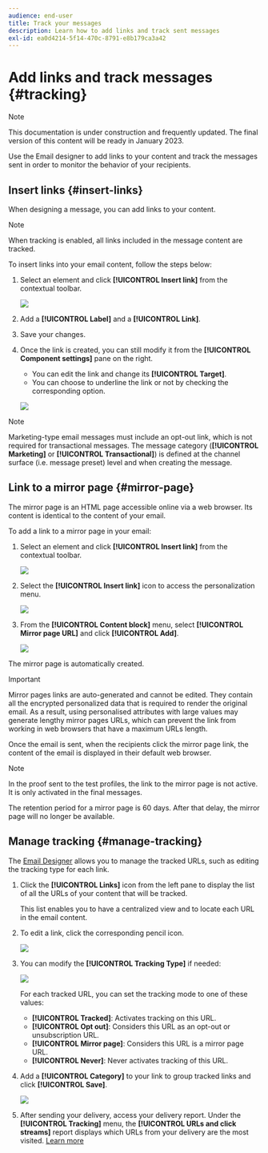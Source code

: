 ```yaml
---
audience: end-user
title: Track your messages
description: Learn how to add links and track sent messages
exl-id: ea0d4214-5f14-470c-8791-e8b179ca3a42
---
```

# Add links and track messages {#tracking}

>[!NOTE]
>
>This documentation is under construction and frequently updated. The final version of this content will be ready in January 2023.

Use the Email designer to add links to your content and track the messages sent in order to monitor the behavior of your recipients.

## Insert links {#insert-links}

When designing a message, you can add links to your content.

>[!NOTE]
>
>When tracking is enabled, all links included in the message content are tracked.

To insert links into your email content, follow the steps below:

1. Select an element and click **[!UICONTROL Insert link]** from the contextual toolbar.

    ![](assets/message-tracking-insert-link.png)

1. Add a **[!UICONTROL Label]** and a **[!UICONTROL Link]**.

1. Save your changes.

1. Once the link is created, you can still modify it from the **[!UICONTROL Component settings]** pane on the right. 

    * You can edit the link and change its **[!UICONTROL Target]**.
    * You can choose to underline the link or not by checking the corresponding option.

    ![](assets/message-tracking-link-settings.png)

>[!NOTE]
>
>Marketing-type email messages must include an opt-out link, which is not required for transactional messages. The message category (**[!UICONTROL Marketing]** or **[!UICONTROL Transactional]**) is defined at the channel surface (i.e. message preset) level and when creating the message.

## Link to a mirror page {#mirror-page}

The mirror page is an HTML page accessible online via a web browser. Its content is identical to the content of your email.

To add a link to a mirror page in your email:

1. Select an element and click **[!UICONTROL Insert link]** from the contextual toolbar.

    ![](assets/message-tracking-mirror-page.png)

1. Select the **[!UICONTROL Insert link]** icon to access the personalization menu.

    ![](assets/message-tracking-mirror-page_2.png)

1. From the **[!UICONTROL Content block]** menu, select **[!UICONTROL Mirror page URL]** and click **[!UICONTROL Add]**.

    ![](assets/message-tracking-mirror-page_3.png)

The mirror page is automatically created.

>[!IMPORTANT]
>
>Mirror pages links are auto-generated and cannot be edited. They contain all the encrypted personalized data that is required to render the original email. As a result, using personalised attributes with large values may generate lengthy mirror pages URLs, which can prevent the link from working in web browsers that have a maximum URLs length.

Once the email is sent, when the recipients click the mirror page link, the content of the email is displayed in their default web browser.

>[!NOTE]
>
>In the proof sent to the test profiles, the link to the mirror page is not active. It is only activated in the final messages.

The retention period for a mirror page is 60 days. After that delay, the mirror page will no longer be available.

## Manage tracking {#manage-tracking}

The [Email Designer](create-email-content.md) allows you to manage the tracked URLs, such as editing the tracking type for each link.

1. Click the **[!UICONTROL Links]** icon from the left pane to display the list of all the URLs of your content that will be tracked.

    This list enables you to have a centralized view and to locate each URL in the email content.

1. To edit a link, click the corresponding pencil icon.

    ![](assets/message-tracking-edit-links.png)

1. You can modify the **[!UICONTROL Tracking Type]** if needed:

   ![](assets/message-tracking-edit-a-link.png)

    For each tracked URL, you can set the tracking mode to one of these values:

    * **[!UICONTROL Tracked]**: Activates tracking on this URL.
    * **[!UICONTROL Opt out]**: Considers this URL as an opt-out or unsubscription URL.
    * **[!UICONTROL Mirror page]**: Considers this URL is a mirror page URL.
    * **[!UICONTROL Never]**: Never activates tracking of this URL. <!--This information is saved: if the URL appears again in a future message, its tracking is automatically deactivated.-->

1. Add a **[!UICONTROL Category]** to your link to group tracked links and click **[!UICONTROL Save]**.

    ![](assets/message-tracking-edit-a-link_2.png)

1. After sending your delivery, access your delivery report. Under the **[!UICONTROL Tracking]** menu, the **[!UICONTROL URLs and click streams]** report displays which URLs from your delivery are the most visited. [Learn more](../reporting/reports.md)
